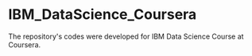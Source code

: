 # IBM_DataScience_Coursera
The repository's codes were developed for IBM Data Science Course at Coursera.
